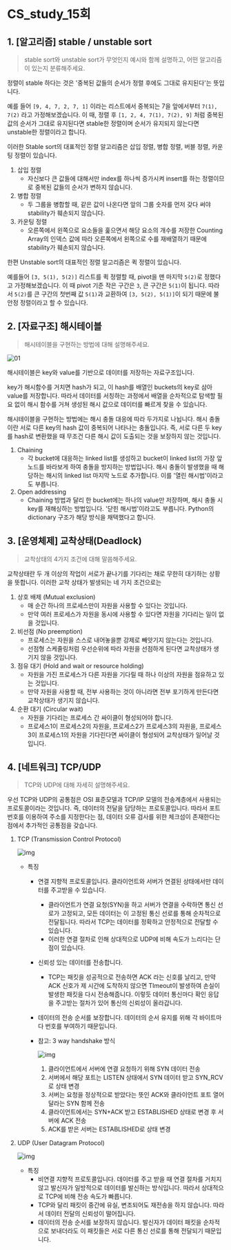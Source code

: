 # CS_study_15회

## 1. [알고리즘] stable / unstable sort

> stable sort와 unstable sort가 무엇인지 예시와 함께 설명하고, 어떤 알고리즘이 있는지 분류해주세요.

정렬이 stable 하다는 것은 '중복된 값들의 순서가 정렬 후에도 그대로 유지된다'는 뜻입니다.

예를 들어 `[9, 4, 7, 2, 7, 1]` 이라는 리스트에서 중복되는 7을 앞에서부터 `7(1), 7(2)` 라고 가정해보겠습니다. 이 때, 정렬 후 `[1, 2, 4, 7(1), 7(2), 9]` 처럼 중복된 값의 순서가 그대로 유지된다면 stable한 정렬이며 순서가 유지되지 않는다면 unstable한 정렬이라고 합니다.

이러한 Stable sort의 대표적인 정렬 알고리즘은 삽입 정렬, 병합 정렬, 버블 정렬, 카운팅 정렬이 있습니다.

1. 삽입 정렬
   - 자신보다 큰 값들에 대해서만 index를 하나씩 증가시켜 insert를 하는 정렬이므로 중복된 값들의 순서가 변하지 않습니다.
2. 병합 정렬
   - 두 그룹을 병합할 때, 같은 값이 나온다면 앞의 그룹 숫자를 먼저 갖다 써야 stability가 훼손되지 않습니다.
3. 카운팅 정렬
   - 오른쪽에서 왼쪽으로 요소들을 훑으면서 해당 요소의 개수를 저장한 Counting Array의 인덱스 값에 따라 오른쪽에서 왼쪽으로 수를 재배열하기 때문에 stability가 훼손되지 않습니다.



한편 Unstable sort의 대표적인 정렬 알고리즘은 퀵 정렬이 있습니다.

예를들어 `[3, 5(1), 5(2)]` 리스트를 퀵 정렬할 때, pivot을 맨 마지막 `5(2)`로 정했다고 가정해보겠습니다. 이 때 pivot 기준 작은 구간은 `3`, 큰 구간은 `5(1)`이 됩니다. 따라서 `5(2)`를 큰 구간의 첫번째 값 `5(1)`과 교환하여 `[3, 5(2), 5(1)]`이 되기 때문에 불안정 정렬이라고 할 수 있습니다.



## 2. [자료구조] 해시테이블

> 해시테이블을 구현하는 방법에 대해 설명해주세요.

![01](https://hudi.blog/static/84dbfefa80d314b753af2d8176974517/ca1dc/01.png)

해시테이블은 key와 value를 기반으로 데이터를 저장하는 자료구조입니다.

key가 해시함수를 거치면 hash가 되고, 이 hash를 배열인 buckets의 key로 삼아 value를 저장합니다. 따라서 데이터를 서칭하는 과정에서 배열을 순차적으로 탐색할 필요 없이 해시 함수를 거쳐 생성된 해시 값으로 데이터를 빠르게 찾을 수 있습니다.

해시테이블을 구현하는 방법에는 해시 충돌 대응에 따라 두가지로 나뉩니다. 해시 충돌이란 서로 다른 key의 hash 값이 중복되어 나타나는 충돌입니다. 즉, 서로 다른 두 key를 hash로 변환했을 때 무조건 다른 해시 값이 도출되는 것을 보장하지 않는 것입니다. 

1. Chaining
   - 각 bucket에 대응하는 linked list를 생성하고 bucket이 linked list의 가장 앞 노드를 바라보게 하여 충돌을 방지하는 방법입니다. 해시 충돌이 발생했을 때 해당하는 해시의 linked list 마지막 노드로 추가합니다. 이를 '열린 해시법'이라고도 부릅니다.
2. Open addressing
   - Chaining 방법과 달리 한 bucket에는 하나의 value만 저장하며, 해시 충돌 시 key를 재해싱하는 방법입니다. '닫힌 해시법'이라고도 부릅니다. Python의 dictionary 구조가 해당 방식을 채택했다고 합니다.



## 3. [운영체제] 교착상태(Deadlock)

> 교착상태의 4가지 조건에 대해 말씀해주세요.

교착상태란 두 개 이상의 작업이 서로가 끝나기를 기다리는 채로 무한히 대기하는 상황을 뜻합니다. 이러한 교착 상태가 발생되는 네 가지 조건으로는

1. 상호 배제 (Mutual exclusion)
   - 매 순간 하나의 프로세스만이 자원을 사용할 수 있다는 것입니다.
   - 만약 여러 프로세스가 자원을 동시에 사용할 수 있다면 자원을 기다리는 일이 없을 것입니다.
2. 비선점 (No preemption)
   - 프로세스는 자원을 스스로 내어놓을뿐 강제로 빼앗기지 않는다는 것입니다.
   - 선점형 스케줄링처럼 우선순위에 따라 자원을 선점하게 된다면 교착상태가 생기지 않을 것입니다.
3. 점유 대기 (Hold and wait or resource holding)
   - 자원을 가진 프로세스가 다른 자원을 기다릴 때 하나 이상의 자원을 점유하고 있는 것입니다.
   - 만약 자원을 사용할 때, 전부 사용하는 것이 아니라면 전부 포기하게 만든다면 교착상태가 생기지 않습니다.
4. 순환 대기 (Circular wait)
   - 자원을 기다리는 프로세스 간 싸이클이 형성되어야 합니다.
   - 프로세스1이 프로세스2의 자원을, 프로세스2가 프로세스3의 자원을, 프로세스3이 프로세스1의 자원을 기다린다면 싸이클이 형성되어 교착상태가 일어날 것입니다.



## 4. [네트워크] TCP/UDP

> TCP와 UDP에 대해 자세히 설명해주세요.

우선 TCP와 UDP의 공통점은 OSI 표준모델과 TCP/IP 모델의 전송계층에서 사용되는 프로토콜이라는 것입니다. 즉, 데이터의 전달을 담당하는 프로토콜입니다. 따라서 포트 번호를 이용하여 주소를 지정한다는 점, 데이터 오류 검사를 위한 체크섬이 존재한다는 점에서 추가적인 공통점을 갖습니다.

1. TCP (Transmission Control Protocol)

   ![img](https://blog.kakaocdn.net/dn/IVBAk/btqNlmuFIm3/je46XorKIeFVz93PbkxODk/img.png)

   - 특징

     - 연결 지향적 프로토콜입니다. 클라이언트와 서버가 연결된 상태에서만 데이터를 주고받을 수 있습니다.

       - 클라이언트가 연결 요청(SYN)을 하고 서버가 연결을 수락하면 통신 선로가 고정되고, 모든 데이터는 이 고정된 통신 선로를 통해 순차적으로 전달됩니다. 따라서 TCP는 데이터를 정확하고 안정적으로 전달할 수 있습니다.
       - 이러한 연결 절차로 인해 상대적으로 UDP에 비해 속도가 느리다는 단점이 있습니다.

     - 신뢰성 있는 데이터를 전송합니다.

       - TCP는 패킷을 성공적으로 전송하면 ACK 라는 신호를 날리고, 만약 ACK 신호가 제 시간에 도착하지 않으면 TImeout이 발생하여 손실이 발생한 패킷을 다시 전송해줍니다. 이렇듯 데이터 통신마다 확인 응답을 주고받는 절차가 있어 통신의 신뢰성이 올라갑니다.

     - 데이터의 전송 순서를 보장합니다. 데이터의 순서 유지를 위해 각 바이트마다 번호를 부여하기 때문입니다.

     - 참고: 3 way handshake 방식

       ![img](https://blog.kakaocdn.net/dn/c7IA52/btqNfrrcasU/B0UyfjyjKh1Ga6yQB3v2y0/img.jpg)

       1. 클라이언트에서 서버에 연결 요청하기 위해 SYN 데이터 전송
       2. 서버에서 해당 포트는 LISTEN 상태에서 SYN 데이터 받고 SYN_RCV로 상태 변경
       3. 서버는 요청을 정상적으로 받았다는 뜻인 ACK와 클라이언트 포트 열어달라는 SYN 함께 전송
       4. 클라이언트에서는 SYN+ACK 받고 ESTABLISHED 상태로 변경 후 서버에 ACK 전송
       5. ACK를 받은 서버는 ESTABLISHED로 상태 변경

   

2. UDP (User Datagram Protocol)

   ![img](https://blog.kakaocdn.net/dn/db4ChG/btqNkfv2W6U/RPlPzrfgr0YbZUa7XLcrw1/img.png)

   - 특징
     - 비연결 지향적 프로토콜입니다. 데이터를 주고 받을 때 연결 절차를 거치지 않고 발신자가 일방적으로 데이터를 발신하는 방식입니다. 따라서 상대적으로 TCP에 비해 전송 속도가 빠릅니다.
     - TCP와 달리 패킷이 중간에 유실, 변조되어도 재전송을 하지 않습니다. 따라서 데이터 전달의 신뢰성이 떨어집니다.
     - 데이터의 전송 순서를 보장하지 않습니다. 발신자가 데이터 패킷을 순차적으로 보내더라도 이 패킷들은 서로 다른 통신 선로를 통해 전달되기 때문입니다.